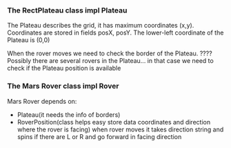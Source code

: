 ### The RectPlateau class impl Plateau

The Plateau describes the grid, it has maximum coordinates (x,y).
Coordinates are stored in fields posX, posY.
The lower-left coordinate of the Plateau is (0,0)

When the rover moves we need to check the border of the Plateau.
????
Possibly there are several rovers in the Plateau... 
in that case we need to check if the Plateau position is available

### The Mars Rover class impl Rover
Mars Rover depends on:
* Plateau(it needs the info of borders)
* RoverPosition(class helps easy store data coordinates and direction where the rover is facing)
when rover moves it takes direction string and spins if there are L or R and go forward in facing direction